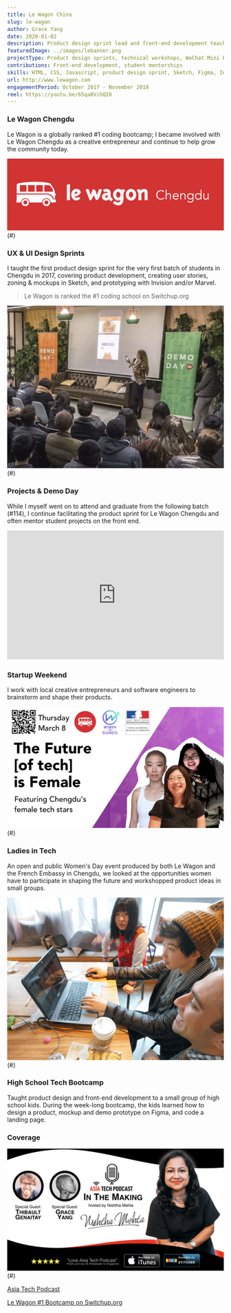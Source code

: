 ```yaml
---
title: Le Wagon China
slug: le-wagon
author: Grace Yang
date: 2020-01-02
description: Product design sprint lead and front-end development teacher for top-ranked fullstack bootcamp. 
featuredImage: ../images/lebanner.png
projectType: Product design sprints, technical workshops, WeChat Mini Programs
contributions: Front-end development, student mentorships
skills: HTML, CSS, Javascript, product design sprint, Sketch, Figma, Invision, project prototyping
url: http://www.lewagon.com
engagementPeriod: October 2017 - November 2018
reel: https://youtu.be/65qa8VihQI0
---
```


### Le Wagon Chengdu

Le Wagon is a globally ranked #1 coding bootcamp; I became involved with Le Wagon Chengdu as a creative entrepreneur and continue to help grow the community today.

![lewagon_cdu](../images/le_1.png)(#)

### UX & UI Design Sprints

I taught the first product design sprint for the very first batch of students in Chengdu in 2017, covering product development, creating user stories, zoning & mockups in Sketch, and prototyping with Invision and/or Marvel.

> Le Wagon is ranked the #1 coding school on Switchup.org

![demoday](../images/le_5.png)(#)

### Projects & Demo Day

While I myself went on to attend and graduate from the following batch (#114), I continue facilitating the product sprint for Le Wagon Chengdu and often mentor student projects on the front end.

<iframe width="100%" height="300px" style="margin: 0 auto" src="https://www.youtube.com/embed/XNI_36wnhZQ" frameborder="0" allow="autoplay; encrypted-media" allowfullscreen></iframe>

### Startup Weekend

I work with local creative entrepreneurs and software engineers to brainstorm and shape their products.

![ladies_in_tech](../images/le_2.png)(#)

### Ladies in Tech

An open and public Women's Day event produced by both Le Wagon and the French Embassy in Chengdu, we looked at the opportunities women have to participate in shaping the future and workshopped product ideas in small groups.

![teach](../images/le_4.png)(#)

### High School Tech Bootcamp

Taught product design and front-end development to a small group of high school kids. During the week-long bootcamp, the kids learned how to design a product, mockup and demo prototype on Figma, and code a landing page.

### Coverage

![asiaintech](../images/le_6.jpeg)(#)

<a href="http://www.atpstories.com/in-the-making-with-thibault-and-grace-le-wagon-nsh4/" target="_blank" rel="noopener">Asia Tech Podcast</a>

<a href="https://www.switchup.org/bootcamps/le-wagon" target="_blank" rel="noopener">Le Wagon #1 Bootcamp on Switchup.org</a>